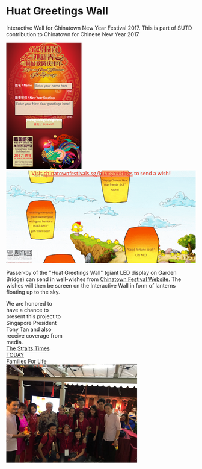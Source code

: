 # Huat Greetings Wall

Interactive Wall for Chinatown New Year Festival 2017. This is part of SUTD contribution to Chinatown for Chinese New Year 2017.

![portal](./docs/img/cny.png)
![big display](./docs/img/cny.gif)

Passer-by of the "Huat Greetings Wall" (giant LED display on Garden Bridge) can send in well-wishes from [Chinatown Festival Website](http://chinatownfestivals.sg/huatgreetings/). The wishes will then be screen on the Interactive Wall in form of lanterns floating up to the sky.

<div style="width: 30%;">
  We are honored to have a chance to present this project to Singapore President Tony Tan and also receive coverage from media.
  <br/>
  <a href="http://www.straitstimes.com/multimedia/photos/in-pictures-chinatown-lights-up-for-the-2017-chinese-new-year-celebrations" target="_blank">The Straits Times</a>
  <br/>
  <a href="http://www.todayonline.com/entertainment/largest-number-lanterns-and-car-boot-sale-tons-enjoy-chinatown-chinese-new-year" target="_blank">TODAY</a>
  <br/>
  <a href="https://www.familiesforlife.sg/unite-at-an-event/Pages/Chinatown-Chinese-New-Year-2017.aspx" target="_blank">Families For Life</a>
</div>
<img style="width: 69%;" src="./docs/img/presentation.jpeg" />

### 
